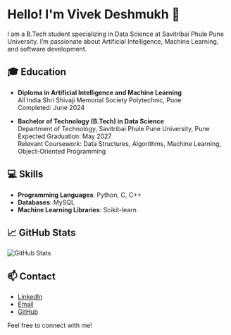 # Hello! I'm Vivek Deshmukh 👋

I am a B.Tech student specializing in Data Science at Savitribai Phule Pune University. I’m passionate about Artificial Intelligence, Machine Learning, and software development.

## 🎓 Education
- **Diploma in Artificial Intelligence and Machine Learning**  
  All India Shri Shivaji Memorial Society Polytechnic, Pune  
  Completed: June 2024

- **Bachelor of Technology (B.Tech) in Data Science**  
  Department of Technology, Savitribai Phule Pune University, Pune  
  Expected Graduation: May 2027  
  Relevant Coursework: Data Structures, Algorithms, Machine Learning, Object-Oriented Programming

## 💻 Skills
- **Programming Languages**: Python, C, C++
- **Databases**: MySQL
- **Machine Learning Libraries**: Scikit-learn

## 📈 GitHub Stats
![GitHub Stats](https://github-readme-stats.vercel.app/api?username=vivekd16&show_icons=true&theme=radical)

## 📫 Contact
- [LinkedIn](https://www.linkedin.com/in/vivek-deshmukh-66845822b?utm_source=share&utm_campaign=share_via&utm_content=profile&utm_medium=android_app)
- [Email](mailto:vivek162005@gmail.com)
- [GitHub](https://github.com/vivekd16)

Feel free to connect with me!
